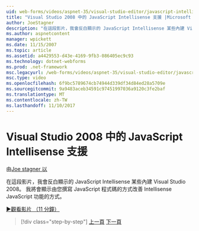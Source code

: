```yaml
---
uid: web-forms/videos/aspnet-35/visual-studio-editor/javascript-intellisense-support-in-visual-studio-2008
title: "Visual Studio 2008 中的 JavaScript Intellisense 支援 |Microsoft 文件"
author: JoeStagner
description: "在這段影片，我會反白顯示的 JavaScript Intellisense 某些內建 Visual Studio 2008。 我將會顯示方法改善 Intellisense JavaScript featu..."
ms.author: aspnetcontent
manager: wpickett
ms.date: 11/15/2007
ms.topic: article
ms.assetid: a4429553-d43e-4169-9fb3-086405ec9c93
ms.technology: dotnet-webforms
ms.prod: .net-framework
msc.legacyurl: /web-forms/videos/aspnet-35/visual-studio-editor/javascript-intellisense-support-in-visual-studio-2008
msc.type: video
ms.openlocfilehash: 6f9bc5789674cb74944d339df34d84ed28a5709e
ms.sourcegitcommit: 9a9483aceb34591c97451997036a9120c3fe2baf
ms.translationtype: MT
ms.contentlocale: zh-TW
ms.lasthandoff: 11/10/2017
---
```

<a name="javascript-intellisense-support-in-visual-studio-2008"></a>Visual Studio 2008 中的 JavaScript Intellisense 支援
====================
由[Joe stagner 以](https://github.com/JoeStagner)

在這段影片，我會反白顯示的 JavaScript Intellisense 某些內建 Visual Studio 2008。 我將會顯示由您撰寫 JavaScript 程式碼的方式改善 Intellisense JavaScript 功能的方式。

[&#9654;觀看影片 （11 分鐘）](https://channel9.msdn.com/Blogs/ASP-NET-Site-Videos/javascript-intellisense-support-in-visual-studio-2008)

>[!div class="step-by-step"]
[上一頁](new-designer-support-in-visual-studio-2008.md)
[下一頁](javascript-debugging-in-visual-studio-2008.md)
